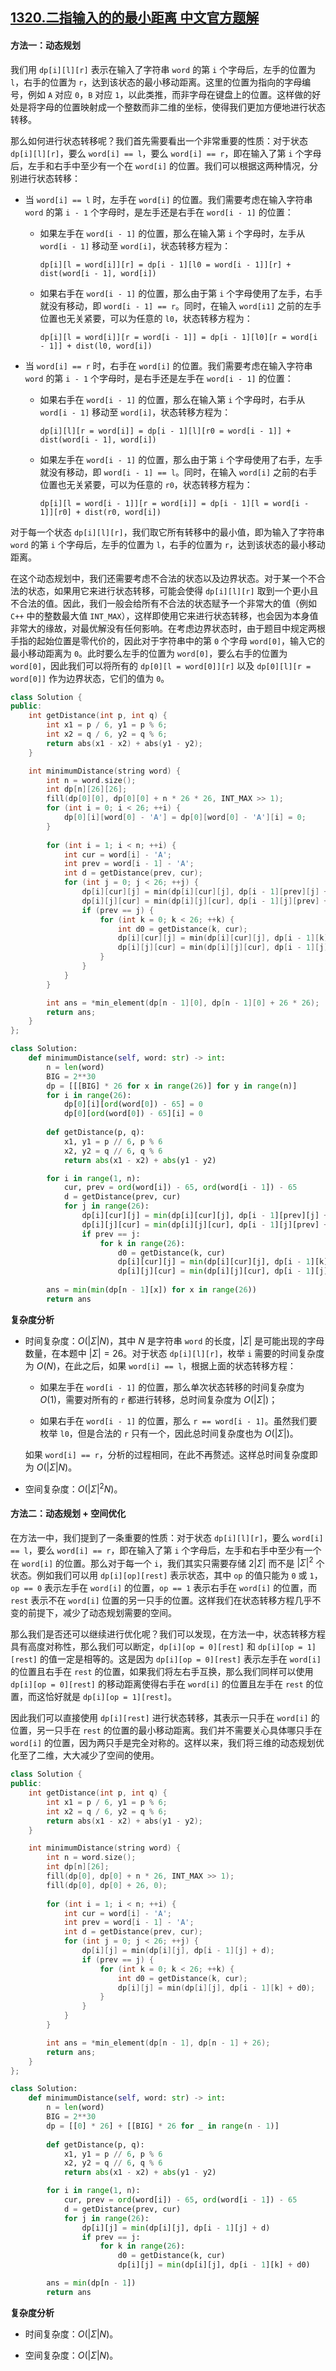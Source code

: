 ## [1320.二指输入的的最小距离 中文官方题解](https://leetcode.cn/problems/minimum-distance-to-type-a-word-using-two-fingers/solutions/100000/er-zhi-shu-ru-de-de-zui-xiao-ju-chi-by-leetcode-so)

#### 方法一：动态规划

我们用 `dp[i][l][r]` 表示在输入了字符串 `word` 的第 `i` 个字母后，左手的位置为 `l`，右手的位置为 `r`，达到该状态的最小移动距离。这里的位置为指向的字母编号，例如 `A` 对应 `0`，`B` 对应 `1`，以此类推，而非字母在键盘上的位置。这样做的好处是将字母的位置映射成一个整数而非二维的坐标，使得我们更加方便地进行状态转移。

那么如何进行状态转移呢？我们首先需要看出一个非常重要的性质：对于状态 `dp[i][l][r]`，要么 `word[i] == l`，要么 `word[i] == r`，即在输入了第 `i` 个字母后，左手和右手中至少有一个在 `word[i]` 的位置。我们可以根据这两种情况，分别进行状态转移：

- 当 `word[i] == l` 时，左手在 `word[i]` 的位置。我们需要考虑在输入字符串 `word` 的第 `i - 1` 个字母时，是左手还是右手在 `word[i - 1]` 的位置：

  - 如果左手在 `word[i - 1]` 的位置，那么在输入第 `i` 个字母时，左手从 `word[i - 1]` 移动至 `word[i]`，状态转移方程为：

    ```
    dp[i][l = word[i]][r] = dp[i - 1][l0 = word[i - 1]][r] + dist(word[i - 1], word[i])
    ```

  - 如果右手在 `word[i - 1]` 的位置，那么由于第 `i` 个字母使用了左手，右手就没有移动，即 `word[i - 1] == r`。同时，在输入 `word[i1]` 之前的左手位置也无关紧要，可以为任意的 `l0`，状态转移方程为：

    ```
    dp[i][l = word[i]][r = word[i - 1]] = dp[i - 1][l0][r = word[i - 1]] + dist(l0, word[i])
    ```

- 当 `word[i] == r` 时，右手在 `word[i]` 的位置。我们需要考虑在输入字符串 `word` 的第 `i - 1` 个字母时，是右手还是左手在 `word[i - 1]` 的位置：

  - 如果右手在 `word[i - 1]` 的位置，那么在输入第 `i` 个字母时，右手从 `word[i - 1]` 移动至 `word[i]`，状态转移方程为：

    ```
    dp[i][l][r = word[i]] = dp[i - 1][l][r0 = word[i - 1]] + dist(word[i - 1], word[i])
    ```

  - 如果左手在 `word[i - 1]` 的位置，那么由于第 `i` 个字母使用了右手，左手就没有移动，即 `word[i - 1] == l`。同时，在输入 `word[i]` 之前的右手位置也无关紧要，可以为任意的 `r0`，状态转移方程为：

    ```
    dp[i][l = word[i - 1]][r = word[i]] = dp[i - 1][l = word[i - 1]][r0] + dist(r0, word[i])
    ```

对于每一个状态 `dp[i][l][r]`，我们取它所有转移中的最小值，即为输入了字符串 `word` 的第 `i` 个字母后，左手的位置为 `l`，右手的位置为 `r`，达到该状态的最小移动距离。

在这个动态规划中，我们还需要考虑不合法的状态以及边界状态。对于某一个不合法的状态，如果用它来进行状态转移，可能会使得 `dp[i][l][r]` 取到一个更小且不合法的值。因此，我们一般会给所有不合法的状态赋予一个非常大的值（例如 `C++` 中的整数最大值 `INT_MAX`），这样即使用它来进行状态转移，也会因为本身值非常大的缘故，对最优解没有任何影响。在考虑边界状态时，由于题目中规定两根手指的起始位置是零代价的，因此对于字符串中的第 `0` 个字母 `word[0]`，输入它的最小移动距离为 `0`。此时要么左手的位置为 `word[0]`，要么右手的位置为 `word[0]`，因此我们可以将所有的 `dp[0][l = word[0]][r]` 以及 `dp[0][l][r = word[0]]` 作为边界状态，它们的值为 `0`。

```C++ [sol1-C++]
class Solution {
public:
    int getDistance(int p, int q) {
        int x1 = p / 6, y1 = p % 6;
        int x2 = q / 6, y2 = q % 6;
        return abs(x1 - x2) + abs(y1 - y2);
    }

    int minimumDistance(string word) {
        int n = word.size();
        int dp[n][26][26];
        fill(dp[0][0], dp[0][0] + n * 26 * 26, INT_MAX >> 1);
        for (int i = 0; i < 26; ++i) {
            dp[0][i][word[0] - 'A'] = dp[0][word[0] - 'A'][i] = 0;
        }
        
        for (int i = 1; i < n; ++i) {
            int cur = word[i] - 'A';
            int prev = word[i - 1] - 'A';
            int d = getDistance(prev, cur);
            for (int j = 0; j < 26; ++j) {
                dp[i][cur][j] = min(dp[i][cur][j], dp[i - 1][prev][j] + d);
                dp[i][j][cur] = min(dp[i][j][cur], dp[i - 1][j][prev] + d);
                if (prev == j) {
                    for (int k = 0; k < 26; ++k) {
                        int d0 = getDistance(k, cur);
                        dp[i][cur][j] = min(dp[i][cur][j], dp[i - 1][k][j] + d0);
                        dp[i][j][cur] = min(dp[i][j][cur], dp[i - 1][j][k] + d0);
                    }
                }
            }
        }

        int ans = *min_element(dp[n - 1][0], dp[n - 1][0] + 26 * 26);
        return ans;
    }
};
```

```Python [sol1-Python3]
class Solution:
    def minimumDistance(self, word: str) -> int:
        n = len(word)
        BIG = 2**30
        dp = [[[BIG] * 26 for x in range(26)] for y in range(n)]
        for i in range(26):
            dp[0][i][ord(word[0]) - 65] = 0
            dp[0][ord(word[0]) - 65][i] = 0
    
        def getDistance(p, q):
            x1, y1 = p // 6, p % 6
            x2, y2 = q // 6, q % 6
            return abs(x1 - x2) + abs(y1 - y2)

        for i in range(1, n):
            cur, prev = ord(word[i]) - 65, ord(word[i - 1]) - 65
            d = getDistance(prev, cur)
            for j in range(26):
                dp[i][cur][j] = min(dp[i][cur][j], dp[i - 1][prev][j] + d)
                dp[i][j][cur] = min(dp[i][j][cur], dp[i - 1][j][prev] + d)
                if prev == j:
                    for k in range(26):
                        d0 = getDistance(k, cur)
                        dp[i][cur][j] = min(dp[i][cur][j], dp[i - 1][k][j] + d0)
                        dp[i][j][cur] = min(dp[i][j][cur], dp[i - 1][j][k] + d0)
        
        ans = min(min(dp[n - 1][x]) for x in range(26))
        return ans
```

**复杂度分析**

- 时间复杂度：$O(|\Sigma|N)$，其中 $N$ 是字符串 `word` 的长度，$|\Sigma|$ 是可能出现的字母数量，在本题中 $|\Sigma| = 26$。对于状态 `dp[i][l][r]`，枚举 `i` 需要的时间复杂度为 $O(N)$，在此之后，如果 `word[i] == l`，根据上面的状态转移方程：

  - 如果左手在 `word[i - 1]` 的位置，那么单次状态转移的时间复杂度为 $O(1)$，需要对所有的 `r` 都进行转移，总时间复杂度为 $O(|\Sigma|)$；

  - 如果右手在 `word[i - 1]` 的位置，那么 `r == word[i - 1]`。虽然我们要枚举 `l0`，但是合法的 `r` 只有一个，因此总时间复杂度也为 $O(|\Sigma|)$。

  如果 `word[i] == r`，分析的过程相同，在此不再赘述。这样总时间复杂度即为 $O(|\Sigma|N)$。


- 空间复杂度：$O(|\Sigma|^2 N)$。

#### 方法二：动态规划 + 空间优化

在方法一中，我们提到了一条重要的性质：对于状态 `dp[i][l][r]`，要么 `word[i] == l`，要么 `word[i] == r`，即在输入了第 `i` 个字母后，左手和右手中至少有一个在 `word[i]` 的位置。那么对于每一个 `i`，我们其实只需要存储 $2|\Sigma|$ 而不是 $|\Sigma|^2$ 个状态。例如我们可以用 `dp[i][op][rest]` 表示状态，其中 `op` 的值只能为 `0` 或 `1`，`op == 0` 表示左手在 `word[i]` 的位置，`op == 1` 表示右手在 `word[i]` 的位置，而 `rest` 表示不在 `word[i]` 位置的另一只手的位置。这样我们在状态转移方程几乎不变的前提下，减少了动态规划需要的空间。

那么我们是否还可以继续进行优化呢？我们可以发现，在方法一中，状态转移方程具有高度对称性，那么我们可以断定，`dp[i][op = 0][rest]` 和 `dp[i][op = 1][rest]` 的值一定是相等的。这是因为 `dp[i][op = 0][rest]` 表示左手在 `word[i]` 的位置且右手在 `rest` 的位置，如果我们将左右手互换，那么我们同样可以使用 `dp[i][op = 0][rest]` 的移动距离使得右手在 `word[i]` 的位置且左手在 `rest` 的位置，而这恰好就是 `dp[i][op = 1][rest]`。

因此我们可以直接使用 `dp[i][rest]` 进行状态转移，其表示一只手在 `word[i]` 的位置，另一只手在 `rest` 的位置的最小移动距离。我们并不需要关心具体哪只手在 `word[i]` 的位置，因为两只手是完全对称的。这样以来，我们将三维的动态规划优化至了二维，大大减少了空间的使用。

```C++ [sol2-C++]
class Solution {
public:
    int getDistance(int p, int q) {
        int x1 = p / 6, y1 = p % 6;
        int x2 = q / 6, y2 = q % 6;
        return abs(x1 - x2) + abs(y1 - y2);
    }

    int minimumDistance(string word) {
        int n = word.size();
        int dp[n][26];
        fill(dp[0], dp[0] + n * 26, INT_MAX >> 1);
        fill(dp[0], dp[0] + 26, 0);
        
        for (int i = 1; i < n; ++i) {
            int cur = word[i] - 'A';
            int prev = word[i - 1] - 'A';
            int d = getDistance(prev, cur);
            for (int j = 0; j < 26; ++j) {
                dp[i][j] = min(dp[i][j], dp[i - 1][j] + d);
                if (prev == j) {
                    for (int k = 0; k < 26; ++k) {
                        int d0 = getDistance(k, cur);
                        dp[i][j] = min(dp[i][j], dp[i - 1][k] + d0);
                    }
                }
            }
        }

        int ans = *min_element(dp[n - 1], dp[n - 1] + 26);
        return ans;
    }
};
```

```Python [sol2-Python3]
class Solution:
    def minimumDistance(self, word: str) -> int:
        n = len(word)
        BIG = 2**30
        dp = [[0] * 26] + [[BIG] * 26 for _ in range(n - 1)]
        
        def getDistance(p, q):
            x1, y1 = p // 6, p % 6
            x2, y2 = q // 6, q % 6
            return abs(x1 - x2) + abs(y1 - y2)

        for i in range(1, n):
            cur, prev = ord(word[i]) - 65, ord(word[i - 1]) - 65
            d = getDistance(prev, cur)
            for j in range(26):
                dp[i][j] = min(dp[i][j], dp[i - 1][j] + d)
                if prev == j:
                    for k in range(26):
                        d0 = getDistance(k, cur)
                        dp[i][j] = min(dp[i][j], dp[i - 1][k] + d0)

        ans = min(dp[n - 1])
        return ans
```

**复杂度分析**

- 时间复杂度：$O(|\Sigma|N)$。

- 空间复杂度：$O(|\Sigma|N)$。